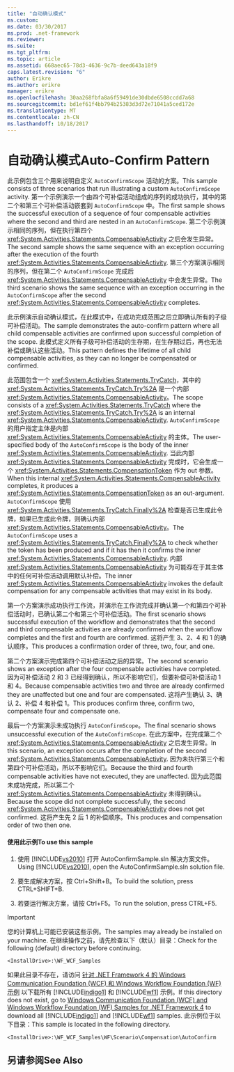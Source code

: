 ```yaml
---
title: "自动确认模式"
ms.custom: 
ms.date: 03/30/2017
ms.prod: .net-framework
ms.reviewer: 
ms.suite: 
ms.tgt_pltfrm: 
ms.topic: article
ms.assetid: 668aec65-78d3-4636-9c7b-deed643a18f9
caps.latest.revision: "6"
author: Erikre
ms.author: erikre
manager: erikre
ms.openlocfilehash: 30aa268fbfa8a6f59491de30dbde6508ccdd7a68
ms.sourcegitcommit: bd1ef61f4bb794b25383d3d72e71041a5ced172e
ms.translationtype: MT
ms.contentlocale: zh-CN
ms.lasthandoff: 10/18/2017
---
```

# <a name="auto-confirm-pattern"></a><span data-ttu-id="c08aa-102">自动确认模式</span><span class="sxs-lookup"><span data-stu-id="c08aa-102">Auto-Confirm Pattern</span></span>
<span data-ttu-id="c08aa-103">此示例包含三个用来说明自定义 `AutoConfirmScope` 活动的方案。</span><span class="sxs-lookup"><span data-stu-id="c08aa-103">This sample consists of three scenarios that run illustrating a custom `AutoConfirmScope` activity.</span></span> <span data-ttu-id="c08aa-104">第一个示例演示一个由四个可补偿活动组成的序列的成功执行，其中的第二个和第三个可补偿活动嵌套到 `AutoConfirmScope` 中。</span><span class="sxs-lookup"><span data-stu-id="c08aa-104">The first sample shows the successful execution of a sequence of four compensable activities where the second and third are nested in an `AutoConfirmScope`.</span></span> <span data-ttu-id="c08aa-105">第二个示例演示相同的序列，但在执行第四个 <xref:System.Activities.Statements.CompensableActivity> 之后会发生异常。</span><span class="sxs-lookup"><span data-stu-id="c08aa-105">The second sample shows the same sequence with an exception occurring after the execution of the fourth <xref:System.Activities.Statements.CompensableActivity>.</span></span> <span data-ttu-id="c08aa-106">第三个方案演示相同的序列，但在第二个 `AutoConfirmScope` 完成后 <xref:System.Activities.Statements.CompensableActivity> 中会发生异常。</span><span class="sxs-lookup"><span data-stu-id="c08aa-106">The third scenario shows the same sequence with an exception occurring in the `AutoConfirmScope` after the second <xref:System.Activities.Statements.CompensableActivity> completes.</span></span>  
  
 <span data-ttu-id="c08aa-107">此示例演示自动确认模式，在此模式中，在成功完成范围之后立即确认所有的子级可补偿活动。</span><span class="sxs-lookup"><span data-stu-id="c08aa-107">The sample demonstrates the auto-confirm pattern where all child compensable activities are confirmed upon successful completion of the scope.</span></span> <span data-ttu-id="c08aa-108">此模式定义所有子级可补偿活动的生存期，在生存期过后，再也无法补偿或确认这些活动。</span><span class="sxs-lookup"><span data-stu-id="c08aa-108">This pattern defines the lifetime of all child compensable activities, as they can no longer be compensated or confirmed.</span></span>  
  
 <span data-ttu-id="c08aa-109">此范围包含一个 <xref:System.Activities.Statements.TryCatch>，其中的 <xref:System.Activities.Statements.TryCatch.Try%2A> 是一个内部 <xref:System.Activities.Statements.CompensableActivity>。</span><span class="sxs-lookup"><span data-stu-id="c08aa-109">The scope consists of a <xref:System.Activities.Statements.TryCatch> where the <xref:System.Activities.Statements.TryCatch.Try%2A> is an internal <xref:System.Activities.Statements.CompensableActivity>.</span></span> <span data-ttu-id="c08aa-110">`AutoConfirmScope` 的用户指定主体是内部 <xref:System.Activities.Statements.CompensableActivity> 的主体。</span><span class="sxs-lookup"><span data-stu-id="c08aa-110">The user-specified body of the `AutoConfirmScope` is the body of the inner <xref:System.Activities.Statements.CompensableActivity>.</span></span> <span data-ttu-id="c08aa-111">当此内部 <xref:System.Activities.Statements.CompensableActivity> 完成时，它会生成一个 <xref:System.Activities.Statements.CompensationToken> 作为 out 参数。</span><span class="sxs-lookup"><span data-stu-id="c08aa-111">When this internal <xref:System.Activities.Statements.CompensableActivity> completes, it produces a <xref:System.Activities.Statements.CompensationToken> as an out-argument.</span></span> <span data-ttu-id="c08aa-112">`AutoConfirmScope` 使用 <xref:System.Activities.Statements.TryCatch.Finally%2A> 检查是否已生成此令牌，如果已生成此令牌，则确认内部 <xref:System.Activities.Statements.CompensableActivity>。</span><span class="sxs-lookup"><span data-stu-id="c08aa-112">The `AutoConfirmScope` uses a <xref:System.Activities.Statements.TryCatch.Finally%2A> to check whether the token has been produced and if it has then it confirms the inner <xref:System.Activities.Statements.CompensableActivity>.</span></span> <span data-ttu-id="c08aa-113">内部 <xref:System.Activities.Statements.CompensableActivity> 为可能存在于其主体中的任何可补偿活动调用默认补偿。</span><span class="sxs-lookup"><span data-stu-id="c08aa-113">The inner <xref:System.Activities.Statements.CompensableActivity> invokes the default compensation for any compensable activities that may exist in its body.</span></span>  
  
 <span data-ttu-id="c08aa-114">第一个方案演示成功执行工作流，并演示在工作流完成并确认第一个和第四个可补偿活动时，已确认第二个和第三个可补偿活动。</span><span class="sxs-lookup"><span data-stu-id="c08aa-114">The first scenario shows successful execution of the workflow and demonstrates that the second and third compensable activities are already confirmed when the workflow completes and the first and fourth are confirmed.</span></span> <span data-ttu-id="c08aa-115">这将产生 3、2、4 和 1 的确认顺序。</span><span class="sxs-lookup"><span data-stu-id="c08aa-115">This produces a confirmation order of three, two, four, and one.</span></span>  
  
 <span data-ttu-id="c08aa-116">第二个方案演示完成第四个可补偿活动之后的异常。</span><span class="sxs-lookup"><span data-stu-id="c08aa-116">The second scenario shows an exception after the four compensable activities have completed.</span></span> <span data-ttu-id="c08aa-117">因为可补偿活动 2 和 3 已经得到确认，所以不影响它们，但要补偿可补偿活动 1 和 4。</span><span class="sxs-lookup"><span data-stu-id="c08aa-117">Because compensable activities two and three are already confirmed they are unaffected but one and four are compensated.</span></span> <span data-ttu-id="c08aa-118">这将产生确认 3、确认 2、补偿 4 和补偿 1。</span><span class="sxs-lookup"><span data-stu-id="c08aa-118">This produces confirm three, confirm two, compensate four and compensate one.</span></span>  
  
 <span data-ttu-id="c08aa-119">最后一个方案演示未成功执行 `AutoConfirmScope`。</span><span class="sxs-lookup"><span data-stu-id="c08aa-119">The final scenario shows unsuccessful execution of the `AutoConfirmScope`.</span></span> <span data-ttu-id="c08aa-120">在此方案中，在完成第二个 <xref:System.Activities.Statements.CompensableActivity> 之后发生异常。</span><span class="sxs-lookup"><span data-stu-id="c08aa-120">In this scenario, an exception occurs after the completion of the second <xref:System.Activities.Statements.CompensableActivity>.</span></span> <span data-ttu-id="c08aa-121">因为未执行第三个和第四个可补偿活动，所以不影响它们。</span><span class="sxs-lookup"><span data-stu-id="c08aa-121">Because the third and fourth compensable activities have not executed, they are unaffected.</span></span> <span data-ttu-id="c08aa-122">因为此范围未成功完成，所以第二个 <xref:System.Activities.Statements.CompensableActivity> 未得到确认。</span><span class="sxs-lookup"><span data-stu-id="c08aa-122">Because the scope did not complete successfully, the second <xref:System.Activities.Statements.CompensableActivity> does not get confirmed.</span></span> <span data-ttu-id="c08aa-123">这将产生先 2 后 1 的补偿顺序。</span><span class="sxs-lookup"><span data-stu-id="c08aa-123">This produces and compensation order of two then one.</span></span>  
  
#### <a name="to-use-this-sample"></a><span data-ttu-id="c08aa-124">使用此示例</span><span class="sxs-lookup"><span data-stu-id="c08aa-124">To use this sample</span></span>  
  
1.  <span data-ttu-id="c08aa-125">使用 [!INCLUDE[vs2010](../../../../includes/vs2010-md.md)] 打开 AutoConfirmSample.sln 解决方案文件。</span><span class="sxs-lookup"><span data-stu-id="c08aa-125">Using [!INCLUDE[vs2010](../../../../includes/vs2010-md.md)], open the AutoConfirmSample.sln solution file.</span></span>  
  
2.  <span data-ttu-id="c08aa-126">要生成解决方案，按 Ctrl+Shift+B。</span><span class="sxs-lookup"><span data-stu-id="c08aa-126">To build the solution, press CTRL+SHIFT+B.</span></span>  
  
3.  <span data-ttu-id="c08aa-127">若要运行解决方案，请按 Ctrl+F5。</span><span class="sxs-lookup"><span data-stu-id="c08aa-127">To run the solution, press CTRL+F5.</span></span>  
  
> [!IMPORTANT]
>  <span data-ttu-id="c08aa-128">您的计算机上可能已安装这些示例。</span><span class="sxs-lookup"><span data-stu-id="c08aa-128">The samples may already be installed on your machine.</span></span> <span data-ttu-id="c08aa-129">在继续操作之前，请先检查以下（默认）目录：</span><span class="sxs-lookup"><span data-stu-id="c08aa-129">Check for the following (default) directory before continuing.</span></span>  
>   
>  `<InstallDrive>:\WF_WCF_Samples`  
>   
>  <span data-ttu-id="c08aa-130">如果此目录不存在，请访问 [针对 .NET Framework 4 的 Windows Communication Foundation (WCF) 和 Windows Workflow Foundation (WF) 示例](http://go.microsoft.com/fwlink/?LinkId=150780) 以下载所有 [!INCLUDE[indigo1](../../../../includes/indigo1-md.md)] 和 [!INCLUDE[wf1](../../../../includes/wf1-md.md)] 示例。</span><span class="sxs-lookup"><span data-stu-id="c08aa-130">If this directory does not exist, go to [Windows Communication Foundation (WCF) and Windows Workflow Foundation (WF) Samples for .NET Framework 4](http://go.microsoft.com/fwlink/?LinkId=150780) to download all [!INCLUDE[indigo1](../../../../includes/indigo1-md.md)] and [!INCLUDE[wf1](../../../../includes/wf1-md.md)] samples.</span></span> <span data-ttu-id="c08aa-131">此示例位于以下目录：</span><span class="sxs-lookup"><span data-stu-id="c08aa-131">This sample is located in the following directory.</span></span>  
>   
>  `<InstallDrive>:\WF_WCF_Samples\WF\Scenario\Compensation\AutoConfirm`  
  
## <a name="see-also"></a><span data-ttu-id="c08aa-132">另请参阅</span><span class="sxs-lookup"><span data-stu-id="c08aa-132">See Also</span></span>

